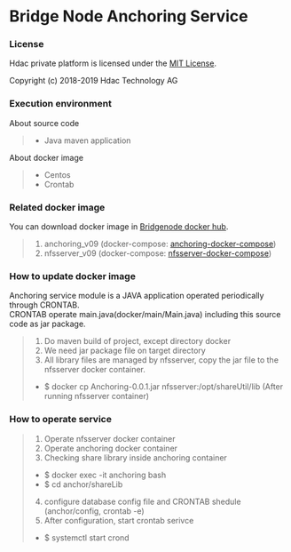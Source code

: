 Bridge Node Anchoring Service
======================

### License

Hdac private platform is licensed under the [MIT License](http://opensource.org/licenses/MIT).

Copyright (c) 2018-2019 Hdac Technology AG


### Execution environment 

About source code
>- Java maven application

About docker image
>- Centos
>- Crontab


### Related docker image 

You can download docker image in [Bridgenode docker hub](https://hub.docker.com/r/hdac/bridgenode).
>1. anchoring_v09 (docker-compose: [anchoring-docker-compose](docker/docker-compose/anchoring))
>2. nfsserver_v09 (docker-compose: [nfsserver-docker-compose](docker/docker-compose/nfsserver))


### How to update docker image

Anchoring service module is a JAVA application operated periodically through CRONTAB.  
CRONTAB operate main.java(docker/main/Main.java) including this source code as jar package.

>1. Do maven build of project, except directory docker
>2. We need jar package file on target directory 
>3. All library files are managed by nfsserver, copy the jar file to the nfsserver docker container.   
>- $ docker cp Anchoring-0.0.1.jar nfsserver:/opt/shareUtil/lib (After running nfsserver container)


### How to operate service

>1. Operate nfsserver docker container
>2. Operate anchoring docker container
>3. Checking share library inside anchoring container  
>- $ docker exec -it anchoring bash  
>- $ cd anchor/shareLib  
>4. configure database config file and CRONTAB shedule (anchor/config, crontab -e)
>5. After configuration, start crontab serivce  
>- $ systemctl start crond  










